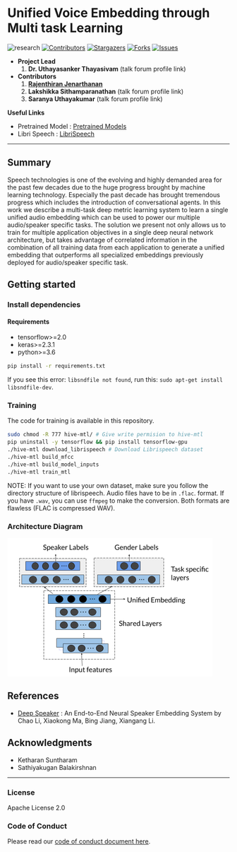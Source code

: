 #  Unified Voice Embedding through Multi task Learning

![research]
[![Contributors][contributors-shield]][contributors-url]
[![Stargazers][stars-shield]][stars-url]
[![Forks][forks-shield]][forks-url]
[![Issues][issues-shield]][issues-url] 



- <b>Project Lead</b>
    1. **Dr. Uthayasanker Thayasivam** (talk forum profile link)
- <b>Contributors</b>
    1. [**Rajenthiran Jenarthanan**](https://talk.aaivu.org/u/jenarthanan)
    2. **Lakshikka Sithamparanathan** (talk forum profile link)
    3. **Saranya Uthayakumar** (talk forum profile link)

<b>Useful Links </b>

- Pretrained Model : [Pretrained Models](https://drive.google.com/drive/folders/1Hw2BMs0clCrKoYIq0B0PWXnxuoVUPGci?usp=sharing)
- Libri Speech : [LibriSpeech](http://www.openslr.org/12/)

---

## Summary

Speech technologies is one of the evolving and highly demanded area for the past few decades due to the huge progress brought by machine learning technology. Especially the past decade has brought tremendous progress which includes the introduction of conversational agents. In this work we describe a multi-task deep metric learning system to learn a single unified audio embedding which can be used to power our multiple audio/speaker specific tasks. The solution we present not only allows us to train for multiple application objectives in a single deep neural network architecture, but takes advantage of correlated information in the combination of all training data from each application to generate a unified embedding that outperforms all specialized embeddings previously deployed for audio/speaker specific task.

## Getting started
### Install dependencies
#### Requirements
- tensorflow>=2.0
- keras>=2.3.1
- python>=3.6
```bash
pip install -r requirements.txt
```

If you see this error: `libsndfile not found`, run this: `sudo apt-get install libsndfile-dev`.


### Training

The code for training is available in this repository.
```bash
sudo chmod -R 777 hive-mtl/ # Give write permision to hive-mtl
pip uninstall -y tensorflow && pip install tensorflow-gpu
./hive-mtl download_librispeech # Download Librispeech dataset
./hive-mtl build_mfcc
./hive-mtl build_model_inputs
./hive-mtl train_mtl
```
NOTE: If you want to use your own dataset, make sure you follow the directory structure of librispeech. Audio files have to be in `.flac`. format. If you have `.wav`, you can use `ffmpeg` to make the conversion. Both formats are flawless (FLAC is compressed WAV).


### Architecture Diagram

![Architecture Diagram](Architecture.png)


## References

* [Deep Speaker](http://daringfireball.net/projects/markdown/) : An End-to-End Neural Speaker Embedding System by Chao Li, Xiaokong Ma, Bing Jiang, Xiangang Li.

## Acknowledgments

* Ketharan Suntharam
* Sathiyakugan Balakirshnan

---

### License

Apache License 2.0

### Code of Conduct

Please read our [code of conduct document here](https://github.com/aaivu/aaivu-introduction/blob/master/docs/code_of_conduct.md).

[project]: https://img.shields.io/badge/-Project-blue
[research]: https://img.shields.io/badge/-Research-yellowgreen


[contributors-shield]: https://img.shields.io/github/contributors/aaivu/aaivu-unified-voice-embedding.svg?style=flat-square
[contributors-url]: https://github.com/aaivu/aaivu-unified-voice-embedding/graphs/contributors
[forks-shield]: https://img.shields.io/github/forks/aaivu/aaivu-unified-voice-embedding.svg?style=flat-square
[forks-url]: https://github.com/aaivu/aaivu-unified-voice-embedding/network/members
[stars-shield]: https://img.shields.io/github/stars/aaivu/aaivu-unified-voice-embedding.svg?style=flat-square
[stars-url]: https://github.com/aaivu/aaivu-unified-voice-embedding/stargazers
[issues-shield]: https://img.shields.io/github/issues/aaivu/aaivu-unified-voice-embedding.svg?style=flat-square
[issues-url]: https://github.com/aaivu/aaivu-unified-voice-embedding/issues
